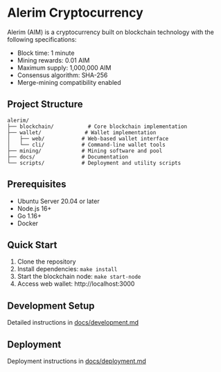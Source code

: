 # Alerim Cryptocurrency

Alerim (AIM) is a cryptocurrency built on blockchain technology with the following specifications:
- Block time: 1 minute
- Mining rewards: 0.01 AIM
- Maximum supply: 1,000,000 AIM
- Consensus algorithm: SHA-256
- Merge-mining compatibility enabled

## Project Structure
```
alerim/
├── blockchain/           # Core blockchain implementation
├── wallet/              # Wallet implementation
│   ├── web/            # Web-based wallet interface
│   └── cli/            # Command-line wallet tools
├── mining/             # Mining software and pool
├── docs/               # Documentation
└── scripts/            # Deployment and utility scripts
```

## Prerequisites
- Ubuntu Server 20.04 or later
- Node.js 16+
- Go 1.16+
- Docker

## Quick Start
1. Clone the repository
2. Install dependencies: `make install`
3. Start the blockchain node: `make start-node`
4. Access web wallet: http://localhost:3000

## Development Setup
Detailed instructions in [docs/development.md](docs/development.md)

## Deployment
Deployment instructions in [docs/deployment.md](docs/deployment.md)
